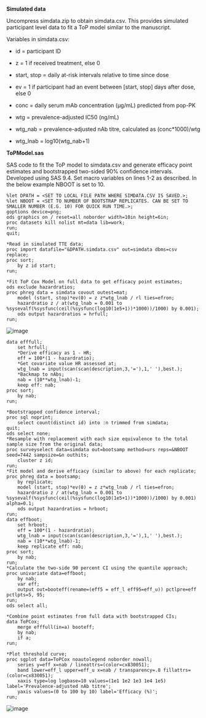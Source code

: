 **Simulated data**

Uncompress simdata.zip to obtain simdata.csv. This provides simulated participant level data to fit a ToP model similar to the manuscript.

Variables in simdata.csv:

- id = participant ID

- z = 1 if received treatment, else 0
- start, stop = daily at-risk intervals relative to time since dose

- ev = 1 if participant had an event between [start, stop] days after dose, else 0

- conc = daily serum mAb concentration (μg/mL) predicted from pop-PK

- wtg = prevalence-adjusted IC50 (ng/mL)

- wtg_nab = prevalence-adjusted nAb titre, calculated as (conc*1000)/wtg

- wtg_lnab = log10(wtg_nab+1)

**ToPModel.sas**

SAS code to fit the ToP model to simdata.csv and generate efficacy point estimates and bootstrapped two-sided 90% confidence intervals. Developed using SAS 9.4. Set macro variables on lines 1-2 as described. In the below example NBOOT is set to 10.

	%let DPATH = <SET TO LOCAL FILE PATH WHERE SIMDATA.CSV IS SAVED.>;
 	%let NBOOT = <SET TO NUMBER OF BOOTSTRAP REPLICATES. CAN BE SET TO SMALLER NUMBER (E.G. 10) FOR QUICK RUN TIME.>;
	goptions device=png;
	ods graphics on / reset=all noborder width=10in height=6in;
	proc datasets kill nolist mt=data lib=work;
	run;
	quit;

	*Read in simulated TTE data;
	proc import datafile="&DPATH.simdata.csv" out=simdata dbms=csv replace;
	proc sort;
		by z id start;
	run;

	*Fit ToP Cox Model on full data to get efficacy point estimates;
	ods exclude hazardratios;
	proc phreg data = simdata covout outest=mat;
		model (start, stop)*ev(0) = z z*wtg_lnab / rl ties=efron;
		hazardratio z / at(wtg_lnab = 0.001 to %sysevalf(%sysfunc(ceil(%sysfunc(log10(1e5+1))*1000))/1000) by 0.001);
		ods output hazardratios = hrfull;
	run;

![image](https://github.com/user-attachments/assets/e7bc9c75-86dc-4634-a973-14f409eaa29b)

	data efffull;
		set hrfull;
		*Derive efficacy as 1 - HR;
		eff = 100*(1 - hazardratio);
		*Get covariate value HR assessed at;
		wtg_lnab = input(scan(scan(description,3,'='),1,' '),best.);
		*Backmap to nAbs;
		nab = (10**wtg_lnab)-1;
		keep eff: nab;
	proc sort;
		by nab;
	run;

	*Bootstrapped confidence interval;
	proc sql noprint;
		select count(distinct id) into :n trimmed from simdata;
	quit;
	ods select none;
	*Resample with replacement with each size equivalence to the total sample size from the original data;
	proc surveyselect data=simdata out=bootsamp method=urs reps=&NBOOT seed=7442 sampsize=&n outhits;
		cluster z id;
	run;
	*Fit model and derive efficacy (similar to above) for each replicate;
	proc phreg data = bootsamp;
		by replicate;
		model (start, stop)*ev(0) = z z*wtg_lnab / rl ties=efron;
		hazardratio z / at(wtg_lnab = 0.001 to %sysevalf(%sysfunc(ceil(%sysfunc(log10(1e5+1))*1000))/1000) by 0.001) alpha=0.1;
		ods output hazardratios = hrboot;
	run;
	data effboot;
		set hrboot;
		eff = 100*(1 - hazardratio);
		wtg_lnab = input(scan(scan(description,3,'='),1,' '),best.);
		nab = (10**wtg_lnab)-1;
		keep replicate eff: nab;
	proc sort;
		by nab;
	run;
	*Calculate the two-side 90 percent CI using the quantile approach;
	proc univariate data=effboot;
		by nab;
		var eff;
		output out=booteff(rename=(eff5 = eff_l eff95=eff_u)) pctlpre=eff pctlpts=5, 95;
	run;
	ods select all;

	*Combine point estimates from full data with bootstrapped CIs;
	data ToPCox;
		merge efffull(in=a) booteff;
		by nab;
		if a;
	run;

	*Plot threshold curve;
	proc sgplot data=ToPCox noautolegend noborder nowall;
		series y=eff x=nab / lineattrs=(color=cx830051);
		band lower=eff_l upper=eff_u x=nab / transparency=.8 fillattrs=(color=cx830051);
		xaxis type=log logbase=10 values=(1e1 1e2 1e3 1e4 1e5) label='Prevalence-adjusted nAb titre';
		yaxis values=(0 to 100 by 10) label='Efficacy (%)';
	run;

 ![image](https://github.com/user-attachments/assets/d6ec5dab-2e6b-4435-9e11-95a5cab65f96)


